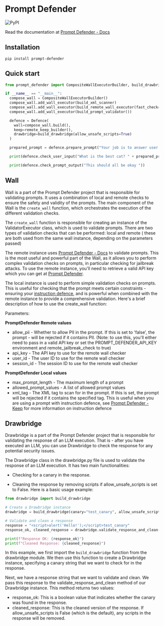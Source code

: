 # Prompt Defender
![PyPI](https://img.shields.io/pypi/v/prompt-defender)

Read the documentation at [Prompt Defender - Docs](https://promptshield.readme.io/docs)

## Installation

```pip install prompt-defender```

## Quick start

```python
from prompt_defender import CompositeWallExecutorBuilder, build_drawbridge, remote_keep_builder, build_xml_scanner, build_remote_wall_executor, build_prompt_validator, Defence

if __name__ == "__main__":
  compose_wall = CompositeWallExecutorBuilder()
  compose_wall.add_wall_executor(build_xml_scanner)
  compose_wall.add_wall_executor(build_remote_wall_executor(fast_check=True))
  compose_wall.add_wall_executor(build_prompt_validator())

  defence = Defence(
    wall=compose_wall.build(),
    keep=remote_keep_builder(),
    drawbridge=build_drawbridge(allow_unsafe_scripts=True)
  )

  prepared_prompt = defence.prepare_prompt("Your job is to answer user questions about cats {user_question}")

  print(defence.check_user_input("What is the best cat? " + prepared_prompt.safe_prompt))

  print(defence.check_prompt_output("This should all be okay "))

```

## Wall

Wall is a part of the Prompt Defender project that is responsible for validating prompts. It uses a combination of
local and remote checks to ensure the safety and validity of the prompts. The main component of the Wall is
the `create_wall` function, which orchestrates the execution of the different validation checks.

The `create_wall` function is responsible for creating an instance of the ValidatorExecutor class,
which is used to validate prompts. There are two types of validation checks that can be performed: local and remote (
these are both used from the same wall instance, depending on the parameters passed)

The remote instance uses [Prompt Defender - Docs](https://promptshield.readme.io/docs) to validate prompts. This is the
most
useful and powerful part of the Wall, as it allows you to perform complex validation checks on prompts, in particular
checking for jailbreak attacks. To use the remote instance, you'll need to retrieve a valid API key which you
can get at [Prompt Defender](https://defender.safetorun.com/).

The local instance is used to perform simple validation checks on prompts. This is useful for checking that the prompt
meets certain constraints - ensuring your [instruction defence](https://promptshield.readme.io/docs/building-your-keep),
and is powerful when combined with the remote instance to provide a comprehensive validation. Here's a brief description
of how to use the create_wall function:

Parameters:

**PromptDefender Remote values**

* allow_pii - Whether to allow PII in the prompt. If this is set to 'false', the prompt - will be rejected if it
  contains PII. (Note: to use this, you'll either need to pass in a valid API key or set the PROMPT_DEFENDER_API_KEY
  environment and remote_jailbreak_check to true)
* api_key - The API key to use for the remote wall checker
* user_id - The user ID to use for the remote wall checker
* session_id - The session ID to use for the remote wall checker

**PromptDefender Local values**

* max_prompt_length - The maximum length of a prompt
* allowed_prompt_values - A list of allowed prompt values
* xml_tag - The XML tag to scan for in the prompt. If this is set, the prompt will be rejected if it contains
  the specified tag. This is useful when you are using a prompt with instruction defence,
  see [Prompt Defender - Keep](https://promptshield.readme.io/docs/building-your-keep) for more information on
  instruction defence

## Drawbridge

Drawbridge is a part of the Prompt Defender project that is responsible for validating the response of an LLM execution.
That is - after you have executed an LLM, you can use Drawbridge to check the response for any potential security
issues.

The Drawbridge class in the drawbridge.py file is used to validate the response of an LLM execution. It has two main
functionalities:

* Checking for a canary in the response.

* Cleaning the response by removing scripts if allow_unsafe_scripts is set to False.
  Here is a basic usage example:

```python
from drawbridge import build_drawbridge

# Create a Drawbridge instance
drawbridge = build_drawbridge(canary="test_canary", allow_unsafe_scripts=False)

# Validate and clean a response
response = "<script>alert('Hello!');</script>test_canary"
response_ok, cleaned_response = drawbridge.validate_response_and_clean(response)

print(f"Response OK: {response_ok}")
print(f"Cleaned Response: {cleaned_response}")
```

In this example, we first import the `build_drawbridge` function from the drawbridge module. We then use this function
to
create a Drawbridge instance, specifying a canary string that we want to check for in the response.

Next, we have a response string that we want to validate and clean. We pass this response to the
validate_response_and_clean method of our Drawbridge instance. This method returns two values:

* response_ok: This is a boolean value that indicates whether the canary was found in the response.
* cleaned_response: This is the cleaned version of the response. If allow_unsafe_scripts is False (which is the
  default),
  any scripts in the response will be removed.
